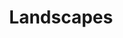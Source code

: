 ---
path: "/landscapes/"
title: "Landscapes"
dates: "2017 to Present"
location: "Kauai"
descrip1: "Landscape Copy 1"
descrip2: "Landscape Copy 2"
descrip3: "Landscape Copy 3"
photoDescrip1: "Landscape Pic Descrip copy 1"
photoDescrip2: "Landscape Pic Descrip copy 2"
---